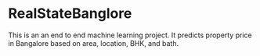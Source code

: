 # RealStateBanglore
This is an an end to end machine learning project. It predicts property price in Bangalore based on area, location, BHK, and bath.
